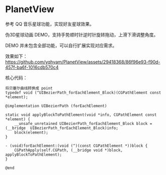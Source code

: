 # PlanetView
参考 QQ 音乐星球功能，实现好友星球效果。


伪3D星球动画 DEMO，支持手势顺时针逆时针旋转拖动，上滑下滑调整角度。


DEMO 并未包含全部功能，可以自行扩展实现对应需求。


效果如下：
https://github.com/yqhyam/PlanetView/assets/29418368/86f96e93-f90d-457f-ba6f-1016cdb570c4


核心代码：
```
将贝塞尔曲线转换成 point
typedef void (^UIBezierPath_forEachElement_Block)(CGPathElement const *element);

@implementation UIBezierPath (forEachElement)

static void applyBlockToPathElement(void *info, CGPathElement const *element) {
    __unsafe_unretained UIBezierPath_forEachElement_Block block =(__bridge  UIBezierPath_forEachElement_Block)info;
    block(element);
}

- (void)forEachElement:(void (^)(const CGPathElement *))block {
    CGPathApply(self.CGPath, (__bridge void *)block, applyBlockToPathElement);
}

@end
```
